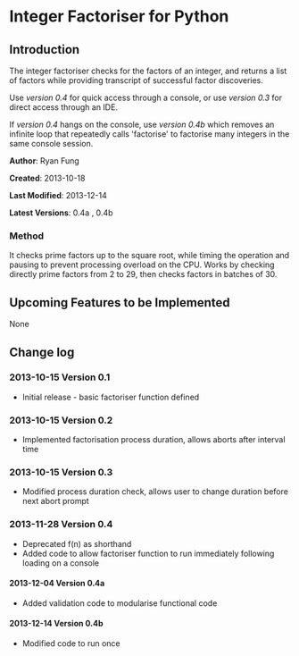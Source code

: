 Integer Factoriser for Python
=============================

Introduction
------------

The integer factoriser checks for the factors of an integer, and returns a list of factors while providing transcript of successful factor discoveries.

Use *version 0.4* for quick access through a console, or use *version 0.3* for direct access through an IDE.

If *version 0.4* hangs on the console, use *version 0.4b* which removes an infinite loop that repeatedly calls 'factorise' to factorise many integers in the same console session.

**Author**: Ryan Fung

**Created**: 2013-10-18

**Last Modified**: 2013-12-14

**Latest Versions**: 0.4a , 0.4b

### Method
It checks prime factors up to the square root, while timing the operation and pausing to prevent processing overload on the CPU. Works by checking directly prime factors from 2 to 29, then checks factors in batches of 30.


Upcoming Features to be Implemented
-----------------------------------
None


Change log
----------
### 2013-10-15 Version 0.1
* Initial release - basic factoriser function defined

### 2013-10-15 Version 0.2
* Implemented factorisation process duration, allows aborts after interval time

### 2013-10-15 Version 0.3
* Modified process duration check, allows user to change duration before next abort prompt

### 2013-11-28 Version 0.4
* Deprecated f(n) as shorthand
* Added code to allow factoriser function to run immediately following loading on a console

#### 2013-12-04 Version 0.4a
* Added validation code to modularise functional code

#### 2013-12-14 Version 0.4b
* Modified code to run once

